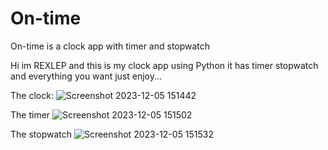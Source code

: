 # On-time
On-time is a clock app with timer and stopwatch 

Hi im REXLEP and this is my clock app using Python it has timer stopwatch and everything you want just enjoy...

The clock:
![Screenshot 2023-12-05 151442](https://github.com/Rexlep/On-time/assets/141561659/beff24d4-a98e-4b6e-91a8-ded3b03b2323)

The timer
![Screenshot 2023-12-05 151502](https://github.com/Rexlep/On-time/assets/141561659/eb436f79-eef8-42ab-b414-37b88df95bcd)

The stopwatch
![Screenshot 2023-12-05 151532](https://github.com/Rexlep/On-time/assets/141561659/2097a6c2-aa68-44a2-9a8b-c5473c5989b7)
